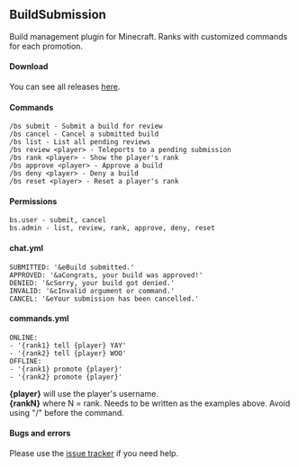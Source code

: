 ## BuildSubmission

Build management plugin for Minecraft. Ranks with customized commands for each promotion.

#### Download

You can see all releases [here](https://github.com/freddedotme/BuildSubmission/releases).

#### Commands

    /bs submit - Submit a build for review
    /bs cancel - Cancel a submitted build
    /bs list - List all pending reviews
    /bs review <player> - Teleports to a pending submission
    /bs rank <player> - Show the player's rank
    /bs approve <player> - Approve a build
    /bs deny <player> - Deny a build
    /bs reset <player> - Reset a player's rank

#### Permissions

    bs.user - submit, cancel
    bs.admin - list, review, rank, approve, deny, reset

#### chat.yml

    SUBMITTED: '&eBuild submitted.'
    APPROVED: '&aCongrats, your build was approved!'
    DENIED: '&cSorry, your build got denied.'
    INVALID: '&cInvalid argument or command.'
    CANCEL: '&eYour submission has been cancelled.'
    
#### commands.yml

    ONLINE:
    - '{rank1} tell {player} YAY'
    - '{rank2} tell {player} WOO'
    OFFLINE:
    - '{rank1} promote {player}'
    - '{rank2} promote {player}'
    
**{player}** will use the player's username.  
**{rankN}** where N = rank. Needs to be written as the examples above. Avoid using "/" before the command.

#### Bugs and errors

Please use the [issue tracker](https://github.com/freddedotme/BuildSubmission/issues) if you need help.
